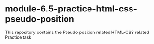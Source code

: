 # module-6.5-practice-html-css-pseudo-position
This repository contains the Pseudo position related HTML-CSS related Practice task
